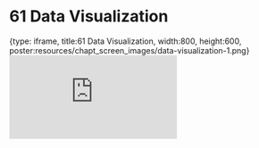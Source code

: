 # 61 Data Visualization
 
{type: iframe, title:61 Data Visualization, width:800, height:600, poster:resources/chapt_screen_images/data-visualization-1.png}
![](https://datatrail-jhu.github.io/DataTrail_ReOrg/no_toc/data-visualization-1.html)
 

 
